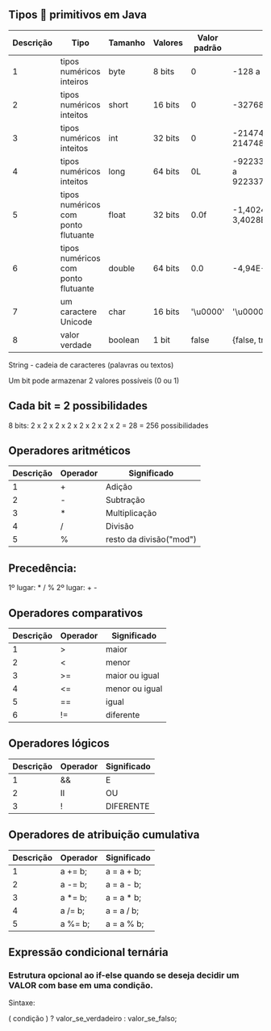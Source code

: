 ## Tipos :dragon_face: primitivos em Java 

Descrição | Tipo | Tamanho | Valores | Valor padrão | Intervalo
---|---|---|---|---|---  
1| tipos numéricos inteiros | byte | 8 bits | 0 | -128 a 127
2| tipos numéricos inteitos | short| 16 bits| 0 | -32768 a 32767
3| tipos numéricos inteitos | int  | 32 bits| 0 | -2147483648 a 2147483647
4| tipos numéricos inteitos | long | 64 bits| 0L| -9223372036854770000 a 9223372036854770000                                        
5| tipos numéricos com ponto flutuante | float| 32 bits| 0.0f | -1,4024E-37 a 3,4028E+38
6| tipos numéricos com ponto flutuante | double| 64 bits| 0.0 | -4,94E-307 a 1,79E+308
7| um caractere Unicode | char| 16 bits| '\u0000' | '\u0000' a '\uFFFF'
8| valor verdade | boolean| 1 bit| false | {false, true}

String - cadeia de caracteres (palavras ou textos)

Um bit pode armazenar 2 valores possíveis (0 ou 1)
## Cada bit = 2 possibilidades
8 bits:
2 x 2 x 2 x 2 x 2 x 2 x 2 x 2 = 28 = 256 possibilidades

## Operadores aritméticos

Descrição|Operador|Significado
---|---|---
1| + | Adição
2| -| Subtração
3| * | Multiplicação
4| / | Divisão
5| % | resto da divisão("mod")

## Precedência: 
1º lugar: * / %
2º lugar: + -

## Operadores comparativos

 Descrição| Operador | Significado
 |---|---|---
1| > | maior
2| < | menor
3| >= | maior ou igual
4| <= | menor ou igual
5| == | igual
6| != | diferente

## Operadores lógicos

Descrição| Operador| Significado
|---|---|---
1| && | E
2| II | OU  
3| ! | DIFERENTE

## Operadores de atribuição cumulativa

Descrição| Operador| Significado
|---|---|---
1| a += b;|a = a + b;
2| a -= b;|a = a - b;
3| a *= b;|a = a * b;  
4| a /= b; | a = a / b;
5| a %= b; | a = a % b;

## Expressão condicional ternária
### Estrutura opcional ao if-else quando se deseja decidir um VALOR com base em uma condição.

Sintaxe:

( condição ) ? valor_se_verdadeiro : valor_se_falso;

